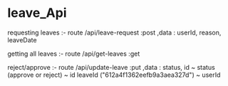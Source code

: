 # leave_Api

requesting leaves :- route /api/leave-request :post ,data : userId, reason, leaveDate

getting all leaves :- route /api/get-leaves :get

reject/approve :- route /api/update-leave :put ,data :  status, id  ~ status (approve or reject) ~ id leaveId ("612a4f1362eefb9a3aea327d") ~ userId
